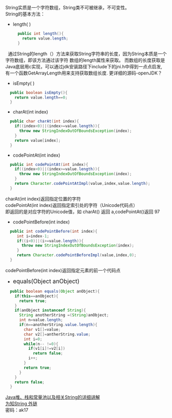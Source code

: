   String实质是一个字符数组，String类不可被继承，不可变性。<br/>
  String的基本方法：
  * length( )<br/>

    ```java
      public int length(){
        return value.length;
      }
    ```

&nbsp;&nbsp;通过String的length（）方法来获取String字符串的长度，因为String本质是一个字符数组，即该方法通过该字符
    数组的length属性来获取。
    而数组的长度获取是Java底层用c实现，可以通过jdk安装路径下include下的jni.h中得到一点点启发, 
    有一个函数GetArrayLength用来支持获取数组长度. 更详细的源码-openJDK？

  * isEmpty( )

  ```java
    public boolean isEmpty(){
      return value.length==0;
    }
  ```

  * charAt(int index)

  ```java
    public char charAt(int index){
      if((index<0)||(index>=value.length)){
        throw new StringIndexOutOfBoundsException(index);
      }
      return value[index];
    }
  ```

  * codePointAt(int index)

  ```java
    public int codePointAt(int index){
      if((index<0)||(index>=value.length)){
        throw new StringIndexOutOfBoundsException(index);
      }
      return Character.codePointAtImpl(value,index,value.length);
    }
   ```

   charAt(int index)返回指定位置的字符<br/>
   codePointAt(int index)返回指定索引处的字符（Unicode代码点）<br/>
   即返回的是对应字符的Unicode值，如 charAt() 返回 a,codePointAt()返回 97<br/>

   * codePointBefore(int index)
   ```java
     public int codePointBefore(int index){
        int i=index-1;
        if((i<0)||(i>=value.length)){
          throw new StringIndexOutOfBoundsException(index);
        }
        return Character.codePointBeforeImpl(value,index,0);
     }
   ```
   codePointBefore(int index)返回指定元素的前一个代码点

  * <font size=4>equals(Object anObject)</font>
  ```java
    public boolean equals(Object anObject){
      if(this==anObject){
        return true;
      }
      if(anObject instanceof String){
        String anotherString =(String)anObject;
        int n=value.length;
        if(n==anotherString.value.length){
          char v1[]=value;
          char v2[]=antherString.value;
          int i=0;
          while(n-- !=0){
            if(v1[i]!=v2[i])
              return false; 
            i++;
          }
          return true;
        }
      }
      return false;
    }
  ```



      
    
      

  [Java堆、栈和常量池以及相关String的详细讲解](http://www.cnblogs.com/xiohao/p/4296088.html)<br/>
  [为知String 外链](http://fromwiz.com/share/s/2NznIz3wXkFc23YdT71GMR-R1AbjcT2VykIL2-8d1h1RMlsx)<br/>
   密码：ak17 <br/>
